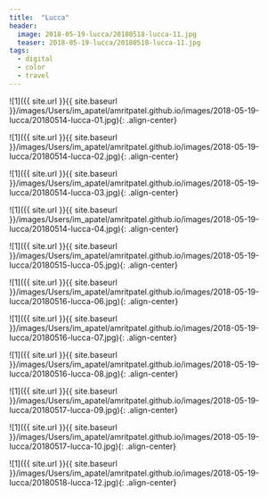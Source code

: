 ```yaml
---
title:  "Lucca"
header:
  image: 2018-05-19-lucca/20180518-lucca-11.jpg
  teaser: 2018-05-19-lucca/20180518-lucca-11.jpg
tags: 
  - digital
  - color
  - travel
---
```


<p></p>
![1]({{ site.url }}{{ site.baseurl }}/images/Users/im_apatel/amritpatel.github.io/images/2018-05-19-lucca/20180514-lucca-01.jpg){: .align-center}
<figcaption> </figcaption>
<p></p>

<p></p>
![1]({{ site.url }}{{ site.baseurl }}/images/Users/im_apatel/amritpatel.github.io/images/2018-05-19-lucca/20180514-lucca-02.jpg){: .align-center}
<figcaption> </figcaption>
<p></p>

<p></p>
![1]({{ site.url }}{{ site.baseurl }}/images/Users/im_apatel/amritpatel.github.io/images/2018-05-19-lucca/20180514-lucca-03.jpg){: .align-center}
<figcaption> </figcaption>
<p></p>

<p></p>
![1]({{ site.url }}{{ site.baseurl }}/images/Users/im_apatel/amritpatel.github.io/images/2018-05-19-lucca/20180514-lucca-04.jpg){: .align-center}
<figcaption> </figcaption>
<p></p>

<p></p>
![1]({{ site.url }}{{ site.baseurl }}/images/Users/im_apatel/amritpatel.github.io/images/2018-05-19-lucca/20180515-lucca-05.jpg){: .align-center}
<figcaption> </figcaption>
<p></p>

<p></p>
![1]({{ site.url }}{{ site.baseurl }}/images/Users/im_apatel/amritpatel.github.io/images/2018-05-19-lucca/20180516-lucca-06.jpg){: .align-center}
<figcaption> </figcaption>
<p></p>

<p></p>
![1]({{ site.url }}{{ site.baseurl }}/images/Users/im_apatel/amritpatel.github.io/images/2018-05-19-lucca/20180516-lucca-07.jpg){: .align-center}
<figcaption> </figcaption>
<p></p>

<p></p>
![1]({{ site.url }}{{ site.baseurl }}/images/Users/im_apatel/amritpatel.github.io/images/2018-05-19-lucca/20180516-lucca-08.jpg){: .align-center}
<figcaption> </figcaption>
<p></p>

<p></p>
![1]({{ site.url }}{{ site.baseurl }}/images/Users/im_apatel/amritpatel.github.io/images/2018-05-19-lucca/20180517-lucca-09.jpg){: .align-center}
<figcaption> </figcaption>
<p></p>

<p></p>
![1]({{ site.url }}{{ site.baseurl }}/images/Users/im_apatel/amritpatel.github.io/images/2018-05-19-lucca/20180517-lucca-10.jpg){: .align-center}
<figcaption> </figcaption>
<p></p>

<p></p>
![1]({{ site.url }}{{ site.baseurl }}/images/Users/im_apatel/amritpatel.github.io/images/2018-05-19-lucca/20180518-lucca-12.jpg){: .align-center}
<figcaption> </figcaption>
<p></p>

